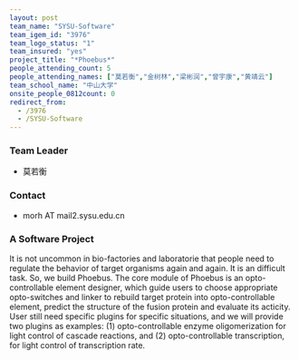 ```yaml
---
layout: post
team_name: "SYSU-Software"
team_igem_id: "3976"
team_logo_status: "1"
team_insured: "yes"
project_title: "*Phoebus*"
people_attending_count: 5
people_attending_names: ["莫若衡","金树林","梁彬润","曾宇康","黄靖云"]
team_school_name: "中山大学"
onsite_people_0812count: 0
redirect_from:
  - /3976
  - /SYSU-Software
---
```



### Team Leader
* 莫若衡

### Contact
* morh AT mail2.sysu.edu.cn

### A Software Project

It is not uncommon in bio-factories and laboratorie that people need to regulate the behavior of target organisms again and again. It is an difficult task. So, we build Phoebus. The core module of Phoebus is an opto-controllable element designer, which guide users to choose appropriate opto-switches and linker to rebuild target protein into opto-controllable element, predict the structure of the fusion protein and evaluate its acticity. User still need specific plugins for specific situations, and we will provide two plugins as examples: (1) opto-controllable enzyme oligomerization for light control of cascade reactions, and (2) opto-controllable transcription, for light control of transcription rate.
